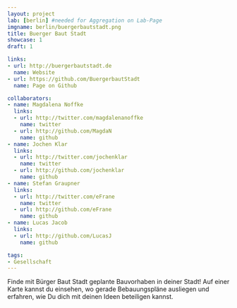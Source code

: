 ```yaml
---
layout: project
lab: [berlin] #needed for Aggregation on Lab-Page
imgname: berlin/buergerbautstadt.png
title: Buerger Baut Stadt
showcase: 1
draft: 1

links:
- url: http://buergerbautstadt.de
  name: Website
- url: https://github.com/BuergerbautStadt
  name: Page on Github

collaborators:
- name: Magdalena Noffke
  links:
  - url: http://twitter.com/magdalenanoffke
    name: twitter
  - url: http://github.com/MagdaN
    name: github
- name: Jochen Klar
  links:
  - url: http://twitter.com/jochenklar
    name: twitter
  - url: http://github.com/jochenklar
    name: github
- name: Stefan Graupner
  links:
  - url: http://twitter.com/eFrane
    name: twitter
  - url: http://github.com/eFrane
    name: github
- name: Lucas Jacob
  links:
  - url: http://github.com/LucasJ
    name: github

tags:
- Gesellschaft
---
```


Finde mit Bürger Baut Stadt geplante Bauvorhaben in deiner Stadt! Auf einer Karte kannst du einsehen, wo gerade Bebauungspläne ausliegen und erfahren, wie Du dich mit deinen Ideen beteiligen kannst.
